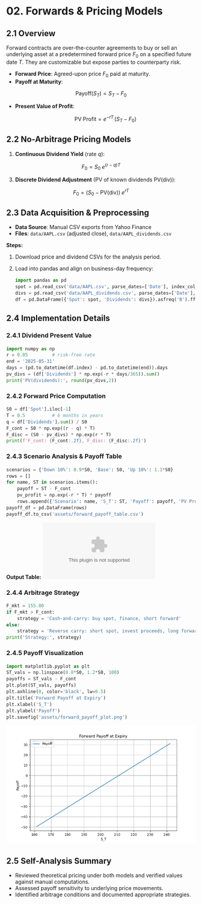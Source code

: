 # 02. Forwards & Pricing Models

## 2.1 Overview

Forward contracts are over-the-counter agreements to buy or sell an underlying asset at a predetermined forward price $F_0$ on a specified future date $T$. They are customizable but expose parties to counterparty risk.

* **Forward Price**: Agreed-upon price $F_0$ paid at maturity.
* **Payoff at Maturity**:

$$
\text{Payoff}(S_T) = S_T - F_0
$$

* **Present Value of Profit**:

  ```math
  \text{PV Profit} = e^{-rT} \,(S_T - F_0)
  ```

## 2.2 No-Arbitrage Pricing Models

1. **Continuous Dividend Yield** (rate $q$):

$$
F_0 = S_0 \; e^{(r - q)T}
$$


3. **Discrete Dividend Adjustment** (PV of known dividends $\mathrm{PV(div)}$):

$$
F_0 = \bigl(S_0 - \mathrm{PV(div)}\bigr)\; e^{rT}
$$


## 2.3 Data Acquisition & Preprocessing

* **Data Source**: Manual CSV exports from Yahoo Finance
* **Files**: `data/AAPL.csv` (adjusted close), `data/AAPL_dividends.csv`

**Steps:**

1. Download price and dividend CSVs for the analysis period.
2. Load into pandas and align on business-day frequency:

   ```python
   import pandas as pd
   spot = pd.read_csv('data/AAPL.csv', parse_dates=['Date'], index_col='Date')['Adj Close']
   divs = pd.read_csv('data/AAPL_dividends.csv', parse_dates=['Date'], index_col='Date')['Dividends']
   df = pd.DataFrame({'Spot': spot, 'Dividends': divs}).asfreq('B').ffill()
   ```

## 2.4 Implementation Details

### 2.4.1 Dividend Present Value

```python
import numpy as np
r = 0.05         # risk-free rate
end = '2025-05-31'
days = (pd.to_datetime(df.index) - pd.to_datetime(end)).days
pv_divs = (df['Dividends'] * np.exp(-r * days/365)).sum()
print('PV(dividends):', round(pv_divs,2))
```

### 2.4.2 Forward Price Computation

```python
S0 = df['Spot'].iloc[-1]
T = 0.5          # 6 months in years
q = df['Dividends'].sum() / S0
F_cont = S0 * np.exp((r - q) * T)
F_disc = (S0 - pv_divs) * np.exp(r * T)
print(f'F_cont: {F_cont:.2f}, F_disc: {F_disc:.2f}')
```

### 2.4.3 Scenario Analysis & Payoff Table

```python
scenarios = {'Down 10%': 0.9*S0, 'Base': S0, 'Up 10%': 1.1*S0}
rows = []
for name, ST in scenarios.items():
    payoff = ST - F_cont
    pv_profit = np.exp(-r * T) * payoff
    rows.append({'Scenario': name, 'S_T': ST, 'Payoff': payoff, 'PV Profit': pv_profit})
payoff_df = pd.DataFrame(rows)
payoff_df.to_csv('assets/forward_payoff_table.csv')
```

**Output Table:**
![Scenario Payoff Table](Data/forward_payoff_table.csv)

### 2.4.4 Arbitrage Strategy

```python
F_mkt = 155.00
if F_mkt > F_cont:
    strategy = 'Cash-and-carry: buy spot, finance, short forward'
else:
    strategy = 'Reverse carry: short spot, invest proceeds, long forward'
print('Strategy:', strategy)
```

### 2.4.5 Payoff Visualization

```python
import matplotlib.pyplot as plt
ST_vals = np.linspace(0.8*S0, 1.2*S0, 100)
payoffs = ST_vals - F_cont
plt.plot(ST_vals, payoffs)
plt.axhline(0, color='black', lw=0.5)
plt.title('Forward Payoff at Expiry')
plt.xlabel('S_T')
plt.ylabel('Payoff')
plt.savefig('assets/forward_payoff_plot.png')
```

![Forward Payoff Diagram](plots/forward_payoff_plot.png)

## 2.5 Self-Analysis Summary

* Reviewed theoretical pricing under both models and verified values against manual computations.
* Assessed payoff sensitivity to underlying price movements.
* Identified arbitrage conditions and documented appropriate strategies.

